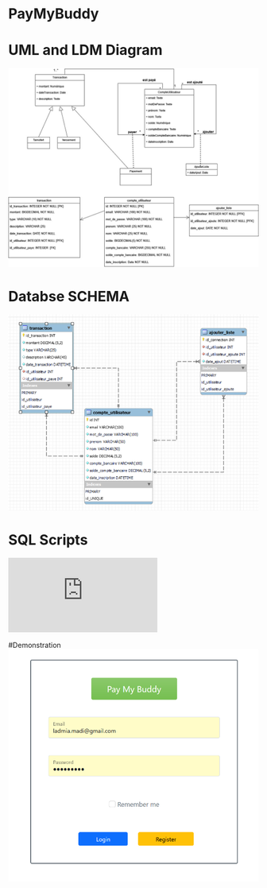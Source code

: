 # PayMyBuddy
# UML and LDM Diagram
![alt text](https://github.com/ladmiamadi/PayMyBuddy/blob/final-branch/src/main/resources/static/img/P6_01_DiagrammeUML.jpg?raw=true)



# Databse SCHEMA


![alt text](https://github.com/ladmiamadi/PayMyBuddy/blob/final-branch/src/main/resources/static/img/P6_02_ModelePhysique.png?raw=true)



# SQL Scripts
![scripts.sql](https://github.com/ladmiamadi/PayMyBuddy/blob/final-branch/src/main/resources/static/sql/P6_03_scriptsSQL.sql?raw=true)

#Demonstration
![alt text](https://github.com/ladmiamadi/PayMyBuddy/blob/final-branch/accueil-payMyBuddy.png?raw=true)
